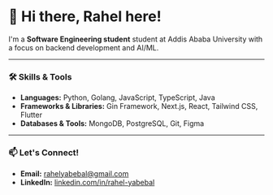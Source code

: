 # 👋 Hi there, Rahel here!

I'm a **Software Engineering student** student at Addis Ababa University with a focus on backend development and AI/ML.

---

### 🛠️ Skills & Tools

* **Languages:** Python, Golang, JavaScript, TypeScript, Java
* **Frameworks & Libraries:** Gin Framework, Next.js, React, Tailwind CSS, Flutter
* **Databases & Tools:** MongoDB, PostgreSQL, Git, Figma

---

### 📫 Let's Connect!

* **Email:** [rahelyabebal@gmail.com](mailto:rahelyabebal@gmail.com)
* **LinkedIn:** [linkedin.com/in/rahel-yabebal](https://www.linkedin.com/in/rahel-yabebal-80795b2ba/)
